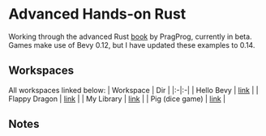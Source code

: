 # Advanced Hands-on Rust

Working through the advanced Rust [book](https://pragprog.com/titles/hwmrust/advanced-hands-on-rust/) by PragProg, currently in beta. Games make use of Bevy 0.12, but I have updated these examples to 0.14.

## Workspaces

All workspaces linked below:
| Workspace | Dir |
|:-|:-|
| Hello Bevy               | [link](./hello_bevy) |
| Flappy Dragon            | [link](./flappy)     |
| My Library               | [link](./my_library) |
| Pig (dice game)          | [link](./pig)        |

## Notes
